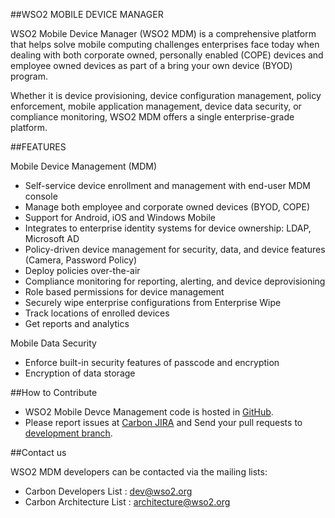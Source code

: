 ##WSO2 MOBILE DEVICE MANAGER

WSO2 Mobile Device Manager (WSO2 MDM) is a comprehensive platform that helps solve mobile computing challenges enterprises face today when dealing with both corporate owned, personally enabled (COPE) devices and employee owned devices as part of a bring your own device (BYOD) program.

Whether it is device provisioning, device configuration management, policy enforcement, mobile application management, device data security, or compliance monitoring, WSO2 MDM offers a single enterprise-grade platform.

##FEATURES

Mobile Device Management (MDM)
* Self-service device enrollment and management with end-user MDM console
* Manage both employee and corporate owned devices (BYOD, COPE)
* Support for Android, iOS and Windows Mobile
* Integrates to enterprise identity systems for device ownership: LDAP, Microsoft AD
* Policy-driven device management for security, data, and device features (Camera, Password Policy)
* Deploy policies over-the-air
* Compliance monitoring for reporting, alerting, and device deprovisioning
* Role based permissions for device management
* Securely wipe enterprise configurations from Enterprise Wipe
* Track locations of enrolled devices
* Get reports and analytics
 
Mobile Data Security
* Enforce built-in security features of passcode and encryption
* Encryption of data storage
 
##How to Contribute

* WSO2 Mobile Devce Management code is hosted in [GitHub](https://github.com/wso2/product-mdm/).
* Please report issues at [Carbon JIRA](https://wso2.org/jira/browse/MDM) and Send your pull requests to [development branch](https://github.com/wso2/product-mdm).

##Contact us

WSO2 MDM developers can be contacted via the mailing lists:

* Carbon Developers List : dev@wso2.org
* Carbon Architecture List : architecture@wso2.org

